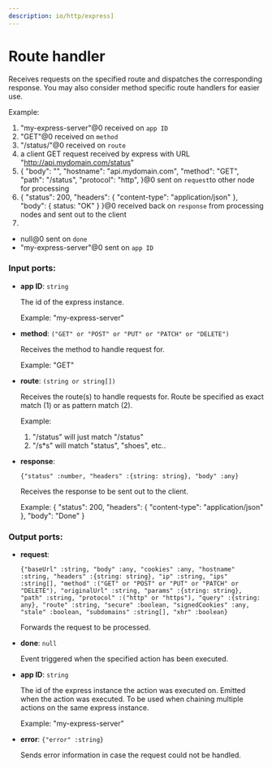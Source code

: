 ```yaml
---
description: io/http/express]
---
```


# Route handler

Receives requests on the specified route and dispatches the corresponding response.
You may also consider method specific route handlers for easier use.

Example:
1. "my-express-server"@0 received on `app ID`
2. "GET"@0 received on `method`
3. "/status/"@0 received on `route`
4. a client GET request received by express with URL "http://api.mydomain.com/status"
5. {
"body": "", 
"hostname": "api.mydomain.com", 
"method": "GET", 
"path": "/status", 
"protocol": "http", 
}@0 sent on `request`to other node for processing
6. {
  "status": 200,
  "headers": {
    "content-type": "application/json" 
  },
  "body": { status: "OK" } 
}@0 received back on `response` from processing nodes and sent out to the client
7.
- null@0 sent on `done`
- "my-express-server"@0 sent on `app ID`

### Input ports:

* __app ID__: `string`

    The id of the express instance.
    
    Example: 
    "my-express-server"


* __method__: `("GET" or "POST" or "PUT" or "PATCH" or "DELETE")`

    Receives the method to handle request for. 
    
    Example:
    "GET"


* __route__: `(string or string[])`

    Receives the route(s) to handle requests for. Route be specified as exact match (1) or as pattern match (2).
    
    Example:
    1) "/status" will just match "/status"
    2) "/s*s" will match "status", "shoes", etc..
    


* __response__: 
    ```
    {"status" :number, "headers" :{string: string}, "body" :any}
    ```

    Receives the response to be sent out to the client.
    
    Example:
    {
      "status": 200,
      "headers": {
        "content-type": "application/json" 
      },
      "body": "Done"
    }

### Output ports:

* __request__: 
    ```
    {"baseUrl" :string, "body" :any, "cookies" :any, "hostname" :string, "headers" :{string: string}, "ip" :string, "ips" :string[], "method" :("GET" or "POST" or "PUT" or "PATCH" or "DELETE"), "originalUrl" :string, "params" :{string: string}, "path" :string, "protocol" :("http" or "https"), "query" :{string: any}, "route" :string, "secure" :boolean, "signedCookies" :any, "stale" :boolean, "subdomains" :string[], "xhr" :boolean}
    ```

    Forwards the request to be processed.


* __done__: `null`

    Event triggered when the specified action has been executed.


* __app ID__: `string`

    The id of the express instance the action was executed on. Emitted when the action was executed.
    To be used when chaining multiple actions on the same express instance.
    
    Example: 
    "my-express-server"


* __error__: `{"error" :string}`

    Sends error information in case the request could not be handled.

